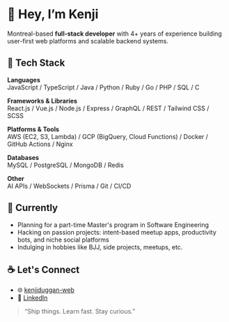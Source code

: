 # 👋 Hey, I’m Kenji

Montreal-based **full-stack developer** with 4+ years of experience building user-first web platforms and scalable backend systems.

## 🔧 Tech Stack

**Languages**  
JavaScript / TypeScript / Java / Python / Ruby / Go / PHP / SQL / C

**Frameworks & Libraries**  
React.js / Vue.js / Node.js / Express / GraphQL / REST / Tailwind CSS / SCSS

**Platforms & Tools**  
AWS (EC2, S3, Lambda) / GCP (BigQuery, Cloud Functions) / Docker / GitHub Actions / Nginx

**Databases**  
MySQL / PostgreSQL / MongoDB / Redis

**Other**  
AI APIs / WebSockets / Prisma / Git / CI/CD

## 🌱 Currently
- Planning for a part-time Master's program in Software Engineering
- Hacking on passion projects: intent-based meetup apps, productivity bots, and niche social platforms
- Indulging in hobbies like BJJ, side projects, meetups, etc.
 
## ☕ Let's Connect

- 🌐 [kenjiduggan-web](https://magic-portfolio-for-next-3cdlnl65l-kenjiduggans-projects.vercel.app/)
- 💼 [LinkedIn](https://www.linkedin.com/in/kenji-duggan/)


> “Ship things. Learn fast. Stay curious.”
